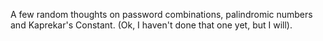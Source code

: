 A few random thoughts on password combinations, palindromic numbers and Kaprekar's Constant. (Ok, I haven't done that one yet, but I will).
